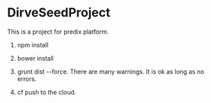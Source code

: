 # DirveSeedProject
This is a project for predix platform.

1. npm install

2. bower install

3. grunt dist --force. There are many warnings. It is ok as long as no errors.

4. cf push to the cloud.
